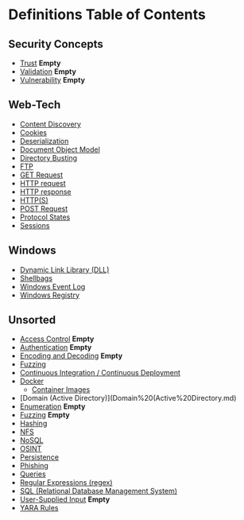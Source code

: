 # Definitions Table of Contents
## Security Concepts
- [Trust](General/Trust.md)  **Empty**
- [Validation](General/Validation.md)  **Empty**
- [Vulnerability](General/Vulnerability.md) **Empty**

## Web-Tech
- [Content Discovery](Web/Content%20Discovery.md)
- [Cookies](Web/Cookies.md)
- [Deserialization](Web/Deserialization.md)
- [Document Object Model](Web/Document%20Object%20Model%20(DOM).md)
- [Directory Busting](Web/Directory%20Busting.md)
- [FTP](Web/FTP.md)
- [GET Request](Web/GET%20Request.md)
- [HTTP request](Web/HTTP%20Request.md)
- [HTTP response](Web/HTTP%20Response.md)
- [HTTP(S)](Web/HTTP(S).md)
- [POST Request](Web/POST%20Request.md)
- [Protocol States](Web/Protocol%20States.md)
- [Sessions](Web/Sessions.md)

## Windows
- [Dynamic Link Library (DLL)](Windows/Dynamic%20Link%20Library%20(DLL).md)
- [Shellbags](Windows/Shellbags.md)
- [Windows Event Log](Windows/Windows%20Event%20Log.md)
- [Windows Registry](Windows/Windows%20Registry.md)

## Unsorted
- [Access Control](Web/Access%20Control.md)  **Empty**
- [Authentication](General/Authentication.md) **Empty**
- [Encoding and Decoding](General/Encoding%20and%20Decoding.md) **Empty**
- [Fuzzing](Fuzzing.md)
- [Continuous Integration / Continuous Deployment](Continuous%20Integration%20Continuous%20Delivery%20(CICD).md)
- [Docker](Docker.md)
	- [Container Images](Container%20Images.md)
- [Domain (Active Directory)](Domain%20(Active%20Directory.md)
- [Enumeration](enumeration.md) **Empty**
- [Fuzzing](Fuzzing.md) **Empty**
- [Hashing](General/Hashing.md)
- [NFS](Network%20File%20System%20(NFS).md)
- [NoSQL](Databases/NoSQL.md)
- [OSINT](OSINT.md)
- [Persistence](Offensive%20Security/Persistence.md)
- [Phishing](Phishing.md)
- [Queries](General/Queries.md)
- [Regular Expressions (regex)](Regex.md)
- [SQL (Relational Database Management System)](Databases/Relational%20Database%20Management%20Systems.md)
- [User-Supplied Input](Web/User-Supplied%20Input.md) **Empty**
- [YARA Rules](Defense/YARA%20Rules.md)


